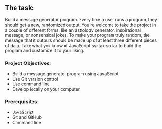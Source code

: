 
## The task:
Build a message generator program. Every time a user runs a program, they should get a new, randomized output. You’re welcome to take the project in a couple of different forms, like an astrology generator, inspirational message, or nonsensical jokes. To make your program truly random, the message that it outputs should be made up of at least three different pieces of data. Take what you know of JavaScript syntax so far to build the program and customize it to your liking.

### Project Objectives:

+ Build a message generator program using JavaScript
+ Use Git version control
+ Use command line
+ Develop locally on your computer

### Prerequisites:

+ JavaScript
+ Git and GitHub
+ Command line
